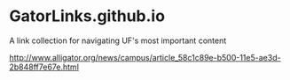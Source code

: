 # GatorLinks.github.io
A link collection for navigating UF's most important content

http://www.alligator.org/news/campus/article_58c1c89e-b500-11e5-ae3d-2b848ff7e67e.html
